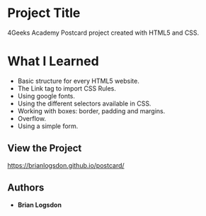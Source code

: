 # Project Title

4Geeks Academy Postcard project created with HTML5 and CSS.

# What I Learned
* Basic structure for every HTML5 website.
* The Link tag to import CSS Rules.
* Using google fonts.
* Using the different selectors available in CSS.
* Working with boxes: border, padding and margins.
* Overflow.
* Using a simple form.

## View the Project
 https://brianlogsdon.github.io/postcard/

## Authors

* **Brian Logsdon**
